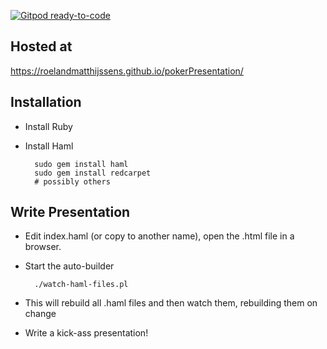 [![Gitpod ready-to-code](https://img.shields.io/badge/Gitpod-ready--to--code-blue?logo=gitpod)](https://gitpod.io/#https://github.com/RoelandMatthijssens/neural_network_presentation)

## Hosted at
https://roelandmatthijssens.github.io/pokerPresentation/

## Installation

* Install Ruby
* Install Haml

        sudo gem install haml
        sudo gem install redcarpet
        # possibly others


## Write Presentation

* Edit index.haml (or copy to another name), open the .html file in a
  browser.

* Start the auto-builder

        ./watch-haml-files.pl

* This will rebuild all .haml files and then watch them, rebuilding
  them on change

* Write a kick-ass presentation!



